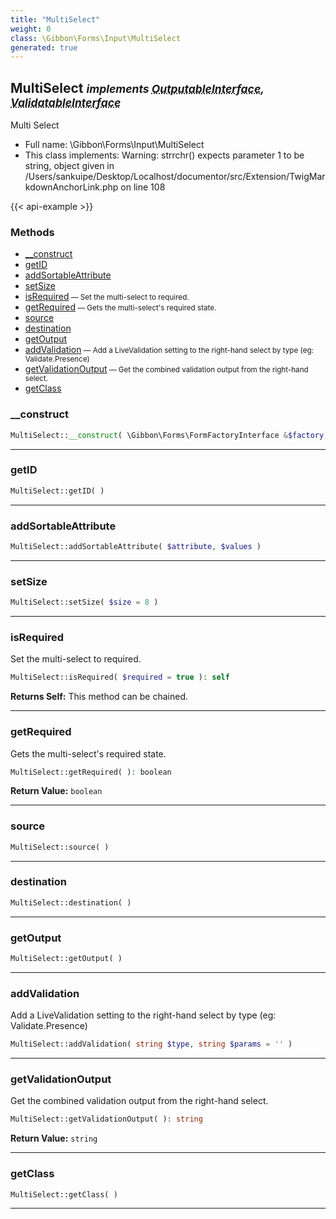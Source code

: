 ```yaml
---
title: "MultiSelect"
weight: 0
class: \Gibbon\Forms\Input\MultiSelect
generated: true
---
```


## MultiSelect <small><i>implements <abbr title="\Gibbon\Forms\OutputableInterface">OutputableInterface</abbr>, <abbr title="\Gibbon\Forms\ValidatableInterface">ValidatableInterface</abbr></i></small>

Multi Select



* Full name: \Gibbon\Forms\Input\MultiSelect
* This class implements: 
Warning: strrchr() expects parameter 1 to be string, object given in /Users/sankuipe/Desktop/Localhost/documentor/src/Extension/TwigMarkdownAnchorLink.php on line 108


{{< api-example >}} 



### Methods

- [__construct](#__construct)
- [getID](#getid)
- [addSortableAttribute](#addsortableattribute)
- [setSize](#setsize)
- [isRequired](#isrequired)<small> — Set the multi-select to required.</small>
- [getRequired](#getrequired)<small> — Gets the multi-select's required state.</small>
- [source](#source)
- [destination](#destination)
- [getOutput](#getoutput)
- [addValidation](#addvalidation)<small> — Add a LiveValidation setting to the right-hand select by type (eg: Validate.Presence)</small>
- [getValidationOutput](#getvalidationoutput)<small> — Get the combined validation output from the right-hand select.</small>
- [getClass](#getclass)




### __construct



```php
MultiSelect::__construct( \Gibbon\Forms\FormFactoryInterface &$factory, $name )
```









---

### getID



```php
MultiSelect::getID( )
```









---

### addSortableAttribute



```php
MultiSelect::addSortableAttribute( $attribute, $values )
```









---

### setSize



```php
MultiSelect::setSize( $size = 8 )
```









---

### isRequired

Set the multi-select to required.

```php
MultiSelect::isRequired( $required = true ): self
```






**Returns Self:** This method can be chained.



---

### getRequired

Gets the multi-select's required state.

```php
MultiSelect::getRequired( ): boolean
```






**Return Value:**
`boolean`  



---

### source



```php
MultiSelect::source( )
```









---

### destination



```php
MultiSelect::destination( )
```









---

### getOutput



```php
MultiSelect::getOutput( )
```









---

### addValidation

Add a LiveValidation setting to the right-hand select by type (eg: Validate.Presence)

```php
MultiSelect::addValidation( string $type, string $params = '' )
```









---

### getValidationOutput

Get the combined validation output from the right-hand select.

```php
MultiSelect::getValidationOutput( ): string
```






**Return Value:**
`string`  



---

### getClass



```php
MultiSelect::getClass( )
```









---

